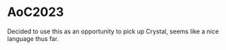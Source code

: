# AoC2023

Decided to use this as an opportunity to pick up Crystal, seems like a nice language thus far.
